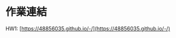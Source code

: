 # 作業連結

HW1: [[https://48856035.github.io/-/](https://48856035.github.io/-/)
](https://48856035.github.io/-/)
